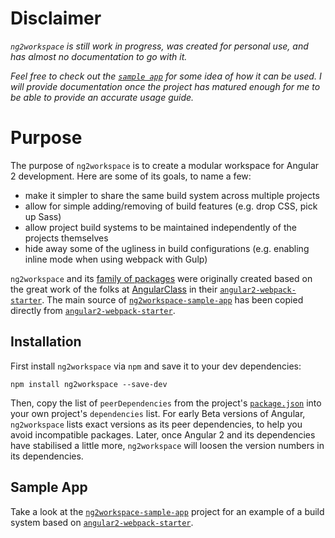 # Disclaimer

*`ng2workspace` is still work in progress, was created for personal use, and has 
almost no documentation to go with it.*

*Feel free to check out the [`sample app`](https://github.com/ng2workspace/ng2workspace-sample-app)
for some idea of how it can be used. I will provide documentation once the
project has matured enough for me to be able to provide an accurate usage guide.*

# Purpose

The purpose of `ng2workspace` is to create a modular workspace for Angular 2
development. Here are some of its goals, to name a few:

- make it simpler to share the same build system across multiple projects
- allow for simple adding/removing of build features (e.g. drop CSS, pick up Sass)
- allow project build systems to be maintained independently of the projects
themselves
- hide away some of the ugliness in build configurations (e.g. enabling inline 
mode when using webpack with Gulp)

`ng2workspace` and its [family of packages](https://github.com/ng2workspace)
were originally created based on the great work of the folks at 
[AngularClass](https://github.com/AngularClass) in their 
[`angular2-webpack-starter`](https://github.com/AngularClass/angular2-webpack-starter).
The main source of [`ng2workspace-sample-app`](https://github.com/ng2workspace/ng2workspace-sample-app) 
has been copied directly from [`angular2-webpack-starter`](https://github.com/AngularClass/angular2-webpack-starter). 


## Installation

First install `ng2workspace` via `npm` and save it to your dev dependencies:

```
npm install ng2workspace --save-dev
```

Then, copy the list of `peerDependencies` from the project's [`package.json`](package.json)
into your own project's `dependencies` list. For early Beta versions of Angular,
`ng2workspace` lists exact versions as its peer dependencies, to help you avoid
incompatible packages. Later, once Angular 2 and its dependencies have stabilised
a little more, `ng2workspace` will loosen the version numbers in its dependencies.

## Sample App

Take a look at the [`ng2workspace-sample-app`](https://github.com/ng2workspace/ng2workspace-sample-app)
project for an example of a build system based on 
[`angular2-webpack-starter`](https://github.com/AngularClass/angular2-webpack-starter).
